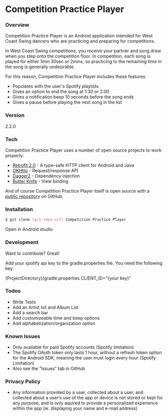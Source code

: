# Competition Practice Player


### Overview
Competition Practice Player is an Android application intended for West Coast Swing dancers who are practicing and preparing for competitions.

In West Coast Swing competitions, you receive your partner and song draw when you step onto the competition floor.  In competition, each song is played for either 1min 30sec or 2mins, so practicing to the remaining time in the song is generally undesirable.

For this reason, Competition Practice Player includes these features:

  - Populates with the user's Spotify playlists
  - Gives an option to end the song at 1:30 or 2:00
  - Gives a notification beep 10 seconds before the song ends
  - Gives a pause before playing the next song in the list

### Version
2.2.0

### Tech

Competition Practice Player uses a number of open source projects to work properly:

* [Retrofit 2.0] - A type-safe HTTP client for Android and Java
* [OKHttp] - Request/response API
* [Dagger2] - Dependency injection
* [Butter Knife] - View binding


And of course Competition Practice Player itself is open source with a [public repository](https://github.com/alliejc/compeitionpracticeplayer)
 on GitHub.

### Installation

```sh
$ git clone [git-repo-url] Competition Practice Player
```
Open in Android studio

### Development

Want to contribute? Great!

Add your spotify api key to the gradle.properties file. You need the following key:

{ProjectDirectory}/gradle.properties
CLIENT_ID="{your key}"

### Todos

 - Write Tests
 - Add an Artist list and Album List
 - Add a search bar
 - Add customizeable time and beep options
 - Add alphabetization/organization option
  
### Known Issues

  - Only available for paid Spotify accounts (Spotify limitation)
  - The Spotify OAuth token only lasts 1 hour, without a refresh token option for the Android SDK, meaning the user must login every hour (Spotify Limitation)
  - Also see the "Issues" tab in GitHub
  
### Privacy Policy

  - Any information provided by a user, collected about a user, and collected about a user’s use of the app or device is not stored or kept for any purpose, and is only aquired to provide a personalized experience within the app (ie. displaying your name and e-mail address)


[//]: # (These are reference links used in the body of this note and get stripped out when the markdown processor does its job. There is no need to format nicely because it shouldn't be seen. Thanks SO - http://stackoverflow.com/questions/4823468/store-comments-in-markdown-syntax)

   [OkHttp]: http://square.github.io/okhttp/
   [Retrofit 2.0]: http://square.github.io/retrofit/
   [Dagger2]: https://github.com/google/dagger
   [Butter Knife]: http://jakewharton.github.io/butterknife/